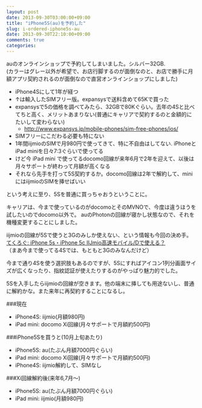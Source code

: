```yaml
---
layout: post
date: 2013-09-30T03:00:00+09:00
title: "iPhone5S(au)を予約した"
slug: i-ordered-iphone5s-au
date: 2013-09-30T22:10:00+09:00
comments: true
categories: 
---
```

auのオンラインショップで予約してしまいました。シルバー32GB.   
(カラーはグレー以外が希望で、お店行脚するのが面倒なのと、お店で勝手に月額アプリ契約されるのが面倒なので直営オンラインショップにしました)

<!--more-->

- iPhone4Sにして1年が経つ
- ↑は輸入したSIMフリー版。expansysで送料含めて65Kで買った
- expansysで5の価格を調べてみたら、32GBで80Kぐらい。去年の4Sと比べてちと高く、メリットあまりない(普通にキャリアで契約するのと金額的にたいして変わらない)
    - http://www.expansys.jp/mobile-phones/sim-free-phones/ios/
- SIMフリーにこだわる必要も特にない
- 1年間iijmioのSIMで月980円で使ってきて、特に不自由はしてない. iPhoneとiPad miniを日々7:3ぐらいで使ってる
- けど今 iPad mini で使ってるdocomo回線が来年6月で2年を迎えて、以後は月々サポートが終わって月額が高くなる
- それなら先手を打って5S契約するか。docomo回線は2年で解約して、miniにはiijmioのSIMを挿せばいい

という考えに至り、5Sを普通に買っちゃおうということに。

キャリアは、今まで使っているのがdocomoとそのMVNOで、今度は違うほうを試したいのでdocomo以外で。
auのPhotonの回線が寝かし状態なので、それを機種変更することにしました。

iijmioの回線が5Sで使うと3Gのみしか使えない、という情報も今回の決め手。  
[てくろぐ: iPhone 5s・iPhone 5c IIJmio高速モバイル/Dで使える？](http://techlog.iij.ad.jp/archives/716)   
（まあ今まで使ってる4Sでは、もともと3Gのみなんだけど）

今まで通り4Sを使う選択肢もあるのですが、5Sにすればアイコン1列分画面サイズが広くなったり、指紋認証が使えたりするのがやっぱり魅力的でした。

5Sを入手したらiijmioの回線が空きます。他の端末に挿しても用途ないし、普通に解約かな。また来年に再契約することになるし。

###現在

- iPhone4S: iijmio(月額980円)
- iPad mini: docomo Xi回線(月々サポートで月額約500円)

###iPhone5Sを買うと(10月上旬あたり)

- iPhone5S: au(たぶん月額7000円ぐらい)
- iPad mini: docomo Xi回線(月々サポートで月額約500円)
- iPhone4S: iijmio解約して、SIMなし

###Xi回線解約後(来年6,7月〜)

- iPhone5S: au(たぶん月額7000円ぐらい)
- iPad mini: iijmio(月額980円)

